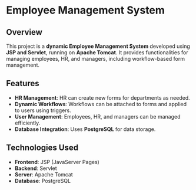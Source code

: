 # Employee Management System

## Overview
This project is a **dynamic Employee Management System** developed using **JSP and Servlet**, running on **Apache Tomcat**. It provides functionalities for managing employees, HR, and managers, including workflow-based form management.

## Features
- **HR Management**: HR can create new forms for departments as needed.
- **Dynamic Workflows**: Workflows can be attached to forms and applied to users using triggers.
- **User Management**: Employees, HR, and managers can be managed efficiently.
- **Database Integration**: Uses **PostgreSQL** for data storage.

## Technologies Used
- **Frontend**: JSP (JavaServer Pages)
- **Backend**: Servlet
- **Server**: Apache Tomcat
- **Database**: PostgreSQL
